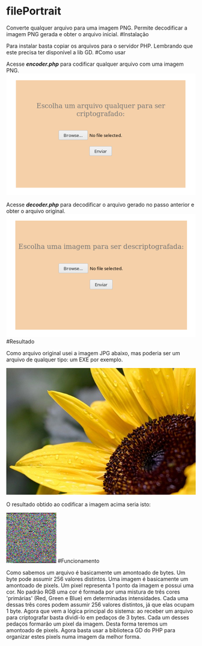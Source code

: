 # filePortrait

Converte qualquer arquivo para uma imagem PNG. Permite decodificar a imagem PNG gerada e obter o arquivo inicial.
#Instalação

Para instalar basta copiar os arquivos para o servidor PHP. Lembrando que este precisa ter disponível a lib GD.
#Como usar

Acesse ***encoder.php*** para codificar qualquer arquivo com uma imagem PNG.
![](tests/encode.png)

Acesse ***decoder.php*** para decodificar o arquivo gerado no passo anterior e obter o arquivo original.
![](tests/decode.png)
#Resultado

Como arquivo original usei a imagem JPG abaixo, mas poderia ser um arquivo de qualquer tipo: um EXE por exemplo.

![](tests/sunflower.jpg)

O resultado obtido ao codificar a imagem acima seria isto:

![](tests/sunflower.jpg.png)
#Funcionamento

Como sabemos um arquivo é basicamente um amontoado de bytes. Um byte pode assumir 256 valores distintos. Uma imagem é basicamente um amontoado de pixels. Um pixel representa 1 ponto da imagem e possui uma cor. No padrão RGB uma cor é formada por uma mistura de três cores 'primárias' (Red, Green e Blue) em determinadas intensidades. Cada uma dessas três cores podem assumir 256 valores distintos, já que elas ocupam 1 byte.
Agora que vem a lógica principal do sistema: ao receber um arquivo para criptografar basta dividí-lo em pedaços de 3 bytes. Cada um desses pedaços formarão um pixel da imagem. Desta forma teremos um amontoado de pixels. Agora basta usar a biblioteca GD do PHP para organizar estes pixels numa imagem da melhor forma.
